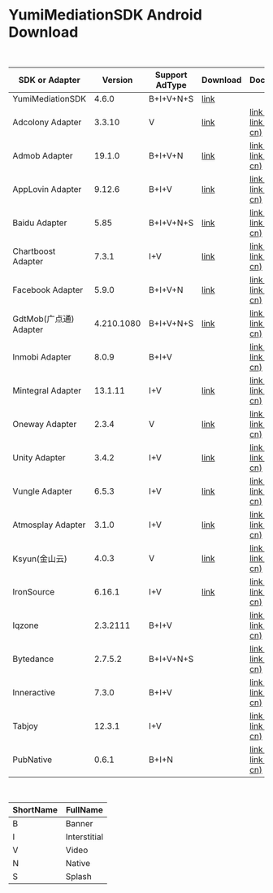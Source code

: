 # YumiMediationSDK Android Download

</br>

| SDK or Adapter         | Version | Support AdType | Download                                                     | Document                                                     | Note |
| ---------------------- | ------- | -------------- | ------------------------------------------------------------ | ------------------------------------------------------------ | ---- |
| YumiMediationSDK       | 4.6.0   | B+I+V+N+S      | [link](http://adsdk.yumimobi.com/Android/Android_Mediation/4.6.0/YumiMobi_SDK_Android_V4.6.0.zip) |                                                              |      |
| Adcolony Adapter       | 3.3.10   | V              | [link](http://adsdk.yumimobi.com/Android/Android_Adapters/4.6.0/yumi_adapter_adcolony_v4.6.0.jar) | [link (en)](https://github.com/yumimobi/YumiMediationSDKDemo-Android/blob/master/docs/YumiMediationSDK%20-%20Mediation%20List(en)%20.md#adcolony)</br>[link (zh-cn)](https://github.com/yumimobi/YumiMediationSDKDemo-Android/blob/master/docs/YumiMediationSDK%20-%20Mediation%20List(zh-cn)%20.md#adcolony) |      |
| Admob Adapter          | 19.1.0 | B+I+V+N          | [link](http://adsdk.yumimobi.com/Android/Android_Adapters/4.6.0/yumi_adapter_admob_v4.6.0.zip) | [link (en)](https://github.com/yumimobi/YumiMediationSDKDemo-Android/blob/master/docs/YumiMediationSDK%20-%20Mediation%20List(en)%20.md#applovin)</br>[link (zh-cn)](https://github.com/yumimobi/YumiMediationSDKDemo-Android/blob/master/docs/YumiMediationSDK%20-%20Mediation%20List(zh-cn)%20.md#admob) |      |
| AppLovin Adapter       | 9.12.6   | B+I+V            | [link](http://adsdk.yumimobi.com/Android/Android_Adapters/4.6.0/yumi_adapter_applovin_v4.6.0.zip) | [link (en)](https://github.com/yumimobi/YumiMediationSDKDemo-Android/blob/master/docs/YumiMediationSDK%20-%20Mediation%20List(en)%20.md#applovin)</br>[link (zh-cn)](https://github.com/yumimobi/YumiMediationSDKDemo-Android/blob/master/docs/YumiMediationSDK%20-%20Mediation%20List(zh-cn)%20.md#applovin) |      |
| Baidu Adapter          | 5.85   | B+I+V+N+S            | [link](http://adsdk.yumimobi.com/Android/Android_Adapters/4.6.0/yumi_adapter_baidu_v4.6.0.zip) | [link (en)](https://github.com/yumimobi/YumiMediationSDKDemo-Android/blob/master/docs/YumiMediationSDK%20-%20Mediation%20List(en)%20.md#baidu百度)</br>[link (zh-cn)](https://github.com/yumimobi/YumiMediationSDKDemo-Android/blob/master/docs/YumiMediationSDK%20-%20Mediation%20List(zh-cn)%20.md#baidu百度) |      |
| Chartboost Adapter     | 7.3.1   | I+V            | [link](http://adsdk.yumimobi.com/Android/Android_Adapters/4.6.0/yumi_adapter_chartboost_v4.6.0.zip) | [link (en)](https://github.com/yumimobi/YumiMediationSDKDemo-Android/blob/master/docs/YumiMediationSDK%20-%20Mediation%20List(en)%20.md#chartboost)<br>[link (zh-cn)](https://github.com/yumimobi/YumiMediationSDKDemo-Android/blob/master/docs/YumiMediationSDK%20-%20Mediation%20List(zh-cn)%20.md#chartboost) |      |
| Facebook Adapter       | 5.9.0  | B+I+V+N          | [link](http://adsdk.yumimobi.com/Android/Android_Adapters/4.6.0/yumi_adapter_facebook_v4.6.0.zip) | [link (en)](https://github.com/yumimobi/YumiMediationSDKDemo-Android/blob/master/docs/YumiMediationSDK%20-%20Mediation%20List(en)%20.md#facebook)</br>[link (zh-cn)](https://github.com/yumimobi/YumiMediationSDKDemo-Android/blob/master/docs/YumiMediationSDK%20-%20Mediation%20List(zh-cn)%20.md#facebook) |      |
| GdtMob(广点通) Adapter | 4.210.1080 | B+I+V+N+S            | [link](http://adsdk.yumimobi.com/Android/Android_Adapters/4.6.0/yumi_adapter_gdt_v4.6.0.zip) | [link (en)](https://github.com/yumimobi/YumiMediationSDKDemo-Android/blob/master/docs/YumiMediationSDK%20-%20Mediation%20List(en)%20.md#gdtmob广点通)</br>[link (zh-cn)](https://github.com/yumimobi/YumiMediationSDKDemo-Android/blob/master/docs/YumiMediationSDK%20-%20Mediation%20List(zh-cn)%20.md#gdtmob广点通) |      |
| Inmobi Adapter         | 8.0.9   | B+I+V          | | [link (en)](https://github.com/yumimobi/YumiMediationSDKDemo-Android/blob/master/docs/YumiMediationSDK%20-%20Mediation%20List(en)%20.md#inmobi)</br>[link (zh-cn)](https://github.com/yumimobi/YumiMediationSDKDemo-Android/blob/master/docs/YumiMediationSDK%20-%20Mediation%20List(zh-cn)%20.md#inmobi) |      |
| Mintegral Adapter      | 13.1.11  | I+V             | [link](http://adsdk.yumimobi.com/Android/Android_Adapters/4.6.0/yumi_adapter_mintegral_v4.6.0.zip) | [link (en)](https://github.com/yumimobi/YumiMediationSDKDemo-Android/blob/master/docs/YumiMediationSDK%20-%20Mediation%20List(en)%20.md#mobvista)</br>[link (zh-cn)](https://github.com/yumimobi/YumiMediationSDKDemo-Android/blob/master/docs/YumiMediationSDK%20-%20Mediation%20List(zh-cn)%20.md#mobvista) |      |
| Oneway Adapter         | 2.3.4   | V              | [link](http://adsdk.yumimobi.com/Android/Android_Adapters/4.6.0/yumi_adapter_oneway_v4.6.0.zip) | [link (en)](https://github.com/yumimobi/YumiMediationSDKDemo-Android/blob/master/docs/YumiMediationSDK%20-%20Mediation%20List(en)%20.md#oneway)</br>[link (zh-cn)](https://github.com/yumimobi/YumiMediationSDKDemo-Android/blob/master/docs/YumiMediationSDK%20-%20Mediation%20List(zh-cn)%20.md#oneway) |      |
| Unity Adapter          | 3.4.2   | I+V            | [link](http://adsdk.yumimobi.com/Android/Android_Adapters/4.6.0/yumi_adapter_unity_v4.6.0.jar) | [link (en)](https://github.com/yumimobi/YumiMediationSDKDemo-Android/blob/master/docs/YumiMediationSDK%20-%20Mediation%20List(en)%20.md#unity)</br>[link (zh-cn)](https://github.com/yumimobi/YumiMediationSDKDemo-Android/blob/master/docs/YumiMediationSDK%20-%20Mediation%20List(zh-cn)%20.md#unity) |      |
| Vungle Adapter         | 6.5.3  | I+V            | [link](http://adsdk.yumimobi.com/Android/Android_Adapters/4.6.0/yumi_adapter_vungle_v4.6.0.zip) | [link (en)](https://github.com/yumimobi/YumiMediationSDKDemo-Android/blob/master/docs/YumiMediationSDK%20-%20Mediation%20List(en)%20.md#vungle)</br>[link (zh-cn)](https://github.com/yumimobi/YumiMediationSDKDemo-Android/blob/master/docs/YumiMediationSDK%20-%20Mediation%20List(zh-cn)%20.md#vungle) |      |
| Atmosplay Adapter       | 3.1.0   | I+V            | [link](http://adsdk.yumimobi.com/Android/Android_Adapters/4.6.0/yumi_adapter_atmosplay_v4.6.0.zip) | [link (en)](https://github.com/yumimobi/YumiMediationSDKDemo-Android/blob/master/docs/YumiMediationSDK%20-%20Mediation%20List(en)%20.md#atmosplay)</br>[link (zh-cn)](https://github.com/yumimobi/YumiMediationSDKDemo-Android/blob/master/docs/YumiMediationSDK%20-%20Mediation%20List(zh-cn)%20.md#atmosplay) |      |
| Ksyun(金山云)          | 4.0.3   | V              | [link](http://adsdk.yumimobi.com/Android/Android_Adapters/4.6.0/yumi_adapter_ksyun_v4.6.0.zip) | [link (en)](https://github.com/yumimobi/YumiMediationSDKDemo-Android/blob/master/docs/YumiMediationSDK%20-%20Mediation%20List(en)%20.md#Ksyun金山云)</br>[link (zh-cn)](https://github.com/yumimobi/YumiMediationSDKDemo-Android/blob/master/docs/YumiMediationSDK%20-%20Mediation%20List(zh-cn)%20.md#Ksyun金山云) |      |
| IronSource             | 6.16.1 | I+V            | [link](http://adsdk.yumimobi.com/Android/Android_Adapters/4.6.0/yumi_adapter_ironsource_v4.6.0.zip) | [link (en)](https://github.com/yumimobi/YumiMediationSDKDemo-Android/blob/master/docs/YumiMediationSDK%20-%20Mediation%20List(en)%20.md#IronSource)</br>[link (zh-cn)](https://github.com/yumimobi/YumiMediationSDKDemo-Android/blob/master/docs/YumiMediationSDK%20-%20Mediation%20List(zh-cn)%20.md#IronSource) |      |
| Iqzone            | 2.3.2111  | B+I+V            |  | [link (en)](https://github.com/yumimobi/YumiMediationSDKDemo-Android/blob/master/docs/YumiMediationSDK%20-%20Mediation%20List(en)%20.md#Iqzone)</br>[link (zh-cn)](https://github.com/yumimobi/YumiMediationSDKDemo-Android/blob/master/docs/YumiMediationSDK%20-%20Mediation%20List(zh-cn)%20.md#Iqzone) |      |
| Bytedance            | 2.7.5.2  | B+I+V+N+S            |  | [link (en)](https://github.com/yumimobi/YumiMediationSDKDemo-Android/blob/master/docs/YumiMediationSDK%20-%20Mediation%20List(en)%20.md#Bytedance)</br>[link (zh-cn)](https://github.com/yumimobi/YumiMediationSDKDemo-Android/blob/master/docs/YumiMediationSDK%20-%20Mediation%20List(zh-cn)%20.md#Bytedance) |      |
| Inneractive            | 7.3.0  | B+I+V            |  | [link (en)](https://github.com/yumimobi/YumiMediationSDKDemo-Android/blob/master/docs/YumiMediationSDK%20-%20Mediation%20List(en)%20.md#Inneractive)</br>[link (zh-cn)](https://github.com/yumimobi/YumiMediationSDKDemo-Android/blob/master/docs/YumiMediationSDK%20-%20Mediation%20List(zh-cn)%20.md#Inneractive) |      |
| Tabjoy            | 12.3.1  | I+V            |  | [link (en)](https://github.com/yumimobi/YumiMediationSDKDemo-Android/blob/master/docs/YumiMediationSDK%20-%20Mediation%20List(en)%20.md#Tabjoy)</br>[link (zh-cn)](https://github.com/yumimobi/YumiMediationSDKDemo-Android/blob/master/docs/YumiMediationSDK%20-%20Mediation%20List(zh-cn)%20.md#Tabjoy) |      |
| PubNative            | 0.6.1  | B+I+N           |  | [link (en)](https://github.com/yumimobi/YumiMediationSDKDemo-Android/blob/master/docs/YumiMediationSDK%20-%20Mediation%20List(en)%20.md#PubNative)</br>[link (zh-cn)](https://github.com/yumimobi/YumiMediationSDKDemo-Android/blob/master/docs/YumiMediationSDK%20-%20Mediation%20List(zh-cn)%20.md#PubNative) |      |

</br>

| ShortName | FullName     |
| --------- | ------------ |
| B         | Banner       |
| I         | Interstitial |
| V         | Video        |
| N         | Native       |
| S         | Splash       |